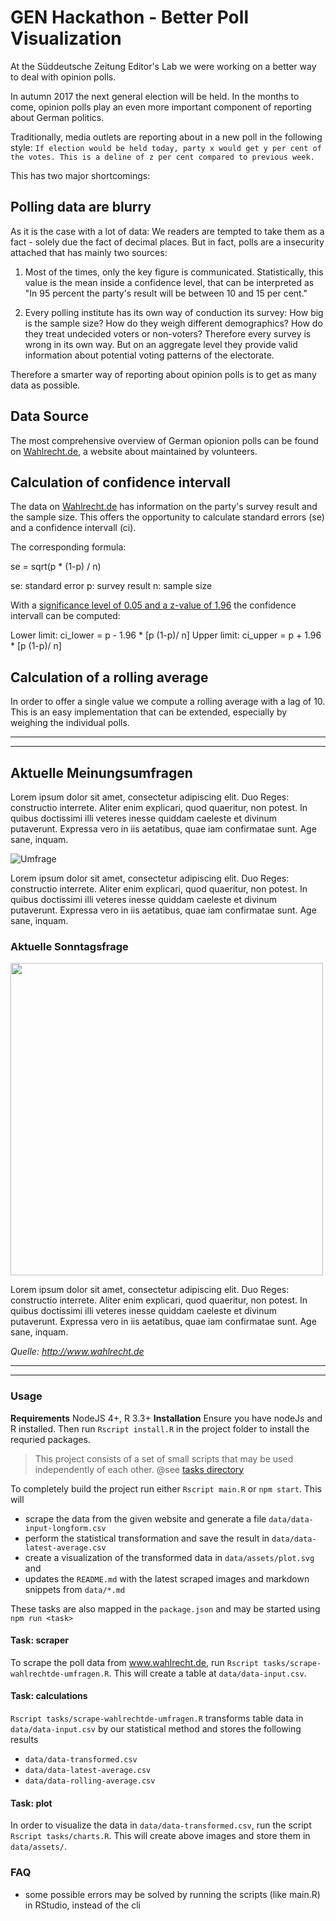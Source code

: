 # GEN Hackathon - Better Poll Visualization

At the Süddeutsche Zeitung Editor's Lab we were working on a better way to deal with opinion polls. 

In autumn 2017 the next general election will be held. In the months to come, opinion polls play an even more important component of reporting about German politics. 

Traditionally, media outlets are reporting about in a new poll in the following style: `If election would be held today, party x would get y per cent of the votes. This is a deline of z per cent compared to previous week.`

This has two major shortcomings:

## Polling data are blurry

As it is the case with a lot of data: We readers are tempted to take them as a fact - solely due the fact of decimal places. But in fact, polls are a insecurity attached that has mainly two sources:

1. Most of the times, only the key figure is communicated. Statistically, this value is the mean inside a confidence level, that can be interpreted as "In 95 percent the party's result will be between 10 and 15 per cent." 

2. Every polling institute has its own way of conduction its survey: How big is the sample size? How do they weigh different demographics? How do they treat undecided voters or non-voters? Therefore every survey is wrong in its own way. But on an aggregate level they provide valid information about potential voting patterns of the electorate. 

Therefore a smarter way of reporting about opinion polls is to get as many data as possible. 


## Data Source

The most comprehensive overview of German opionion polls can be found on [Wahlrecht.de](http://www.wahlrecht.de), a website about maintained by volunteers. 

## Calculation of confidence intervall

The data on [Wahlrecht.de](http://wahlrecht.de) has information on the party's survey result and the sample size. This offers the opportunity to calculate standard errors (se) and a confidence intervall (ci). 

The corresponding formula: 

se = sqrt(p * (1-p) / n)

se: standard error
p: survey result
n: sample size

With a [significance level of 0.05 and a z-value of 1.96](http://www.sjsu.edu/faculty/gerstman/StatPrimer/t-table.pdf) the confidence intervall can be computed: 

Lower limit: ci_lower = p - 1.96 * [p (1-p)/ n] 
Upper limit: ci_upper = p + 1.96 * [p (1-p)/ n]

## Calculation of a rolling average

In order to offer a single value we compute a rolling average with a lag of 10. This is an easy implementation that can be extended, especially by weighing the individual polls. 











---

---

## Aktuelle Meinungsumfragen

Lorem ipsum dolor sit amet, consectetur adipiscing elit. Duo Reges: constructio interrete. Aliter enim explicari, quod quaeritur, non potest. In quibus doctissimi illi veteres inesse quiddam caeleste et divinum putaverunt. Expressa vero in iis aetatibus, quae iam confirmatae sunt. Age sane, inquam.

![Umfrage](https://raw.githubusercontent.com/sueddeutsche/gen-better-polls/master/data/assets/plot-rolling.png)

Lorem ipsum dolor sit amet, consectetur adipiscing elit. Duo Reges: constructio interrete. Aliter enim explicari, quod quaeritur, non potest. In quibus doctissimi illi veteres inesse quiddam caeleste et divinum putaverunt. Expressa vero in iis aetatibus, quae iam confirmatae sunt. Age sane, inquam.

### Aktuelle Sonntagsfrage

<img src="https://raw.githubusercontent.com/sueddeutsche/gen-better-polls/master/data/assets/current-polls.png" width="500" />

Lorem ipsum dolor sit amet, consectetur adipiscing elit. Duo Reges: constructio interrete. Aliter enim explicari, quod quaeritur, non potest. In quibus doctissimi illi veteres inesse quiddam caeleste et divinum putaverunt. Expressa vero in iis aetatibus, quae iam confirmatae sunt. Age sane, inquam.


_Quelle: http://www.wahlrecht.de_


---

---



### Usage

**Requirements** NodeJS 4+, R 3.3+
**Installation** Ensure you have nodeJs and R installed. Then run `Rscript install.R` in the project folder to install 
the requried packages.

> This project consists of a set of small scripts that may be used independently of each other. @see [tasks directory](./tasks)

To completely build the project run either `Rscript main.R` or `npm start`. This will

- scrape the data from the given website and generate a file `data/data-input-longform.csv`
- perform the statistical transformation and save the result in `data/data-latest-average.csv`
- create a visualization of the transformed data in `data/assets/plot.svg` and
- updates the `README.md` with the latest scraped images and markdown snippets from `data/*.md`

These tasks are also mapped in the `package.json` and may be started using `npm run <task>`

 
#### Task: scraper

To scrape the poll data from www.wahlrecht.de, run `Rscript tasks/scrape-wahlrechtde-umfragen.R`. This will create
a table at `data/data-input.csv`.


#### Task: calculations

`Rscript tasks/scrape-wahlrechtde-umfragen.R` transforms table data in `data/data-input.csv` by our statistical method
and stores the following results

- `data/data-transformed.csv`
- `data/data-latest-average.csv`
- `data/data-rolling-average.csv`


#### Task: plot

In order to visualize the data in `data/data-transformed.csv`, run the script `Rscript tasks/charts.R`. This will create
above images and store them in `data/assets/`.


### FAQ

- some possible errors may be solved by running the scripts (like main.R) in RStudio, instead of the cli




